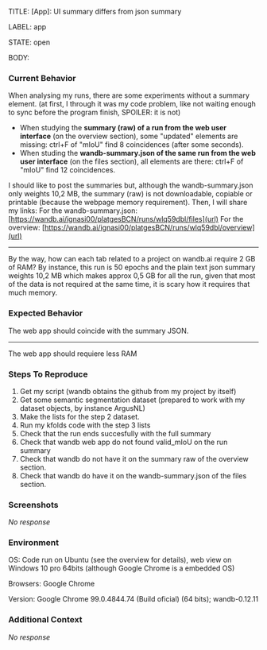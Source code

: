 TITLE:
[App]: UI summary differs from json summary

LABEL:
app

STATE:
open

BODY:
### Current Behavior

When analysing my runs, there are some experiments without a summary element.
(at first, I through it was my code problem, like not waiting enough to sync before the program finish, SPOILER: it is not)

- When studying the **summary (raw) of a run from the web user interface** (on the overview section), some "updated" elements are missing: ctrl+F of "mIoU" find 8 coincidences (after some seconds).
- When studing the **wandb-summary.json of the same run from the web user interface** (on the files section), all elements are there: ctrl+F of "mIoU" find 12 coincidences.

 I should like to post the summaries but, although the wandb-summary.json only weights 10,2 MB, the summary (raw) is not downloadable, copiable  or printable (because the webpage memory requirement). Then, I will share my links:
For the wandb-summary.json: [https://wandb.ai/ignasi00/platgesBCN/runs/wlq59dbl/files](url)
For the overview: [https://wandb.ai/ignasi00/platgesBCN/runs/wlq59dbl/overview](url)

---

By the way, how can each tab related to a project on wandb.ai require 2 GB of RAM?
By instance, this run is 50 epochs and the plain text json summary weights 10,2 MB which makes approx 0,5 GB for all the run, given that most of the data is not required at the same time, it is scary how it requires that much memory.


### Expected Behavior

The web app should coincide with the summary JSON.

---

The web app should requiere less RAM

### Steps To Reproduce

1. Get my script (wandb obtains the github from my project by itself)
2. Get some semantic segmentation dataset (prepared to work with my dataset objects, by instance ArgusNL)
3. Make the lists for the step 2 dataset.
4. Run my kfolds code with the step 3 lists
5. Check that the run ends succesfully with the full summary
6. Check that wandb web app do not found valid_mIoU on the run summary
7. Check that wandb do not have it on the summary raw of the overview section.
8. Check that wandb do have it on the wandb-summary.json of the files section.

### Screenshots

_No response_

### Environment

OS: Code run on Ubuntu (see the overview for details), web view on Windows 10 pro 64bits (although Google Chrome is a embedded OS)

Browsers: Google Chrome 

Version: Google Chrome 99.0.4844.74 (Build oficial) (64 bits); wandb-0.12.11 



### Additional Context

_No response_

